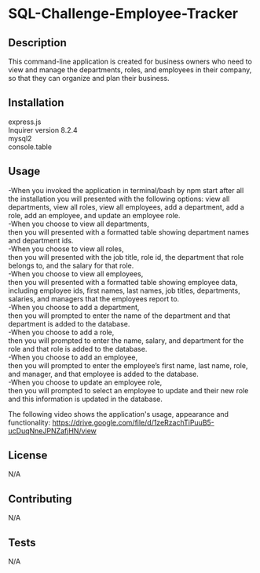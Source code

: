 # SQL-Challenge-Employee-Tracker

## Description
This command-line application is created for business owners who need to view and manage the departments, roles, and employees in their company, so that they can organize and plan their business.

## Installation
express.js <br />
Inquirer version 8.2.4 <br />
mysql2 <br />
console.table <br />

## Usage
-When you invoked the application in terminal/bash by npm start after all the installation you will presented with the following options: view all departments, view all roles, view all employees, add a department, add a role, add an employee, and update an employee role. <br />
-When you choose to view all departments, <br />
then you will presented with a formatted table showing department names and department ids. <br />
-When you choose to view all roles, <br />
then you will presented with the job title, role id, the department that role belongs to, and the salary for that role. <br />
-When you choose to view all employees, <br />
then you will presented with a formatted table showing employee data, including employee ids, first names, last names, job titles, departments, salaries, and managers that the employees report to. <br />
-When you choose to add a department, <br />
then you will prompted to enter the name of the department and that department is added to the database. <br />
-When you choose to add a role, <br />
then you will prompted to enter the name, salary, and department for the role and that role is added to the database. <br />
-When you choose to add an employee, <br />
then you will prompted to enter the employee’s first name, last name, role, and manager, and that employee is added to the database. <br />
-When you choose to update an employee role, <br />
then you will prompted to select an employee to update and their new role and this information is updated in the database. <br />

The following video shows the application's usage, appearance and functionality:
https://drive.google.com/file/d/1zeRzachTiPuuB5-ucDuqNneJPNZafjHN/view

## License
N/A

## Contributing
N/A

## Tests
  N/A
